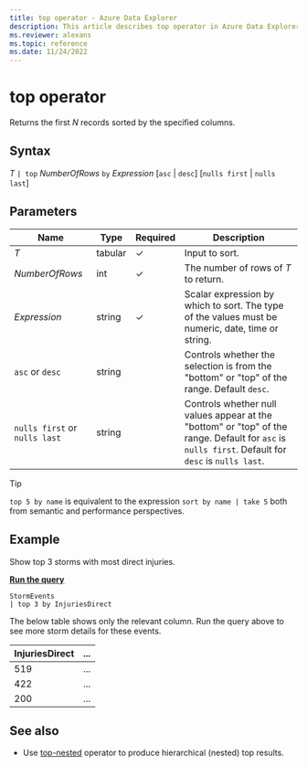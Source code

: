 ```yaml
---
title: top operator - Azure Data Explorer
description: This article describes top operator in Azure Data Explorer.
ms.reviewer: alexans
ms.topic: reference
ms.date: 11/24/2022
---
```

# top operator

Returns the first *N* records sorted by the specified columns.

## Syntax

*T* `| top` *NumberOfRows* `by` *Expression* [`asc` | `desc`] [`nulls first` | `nulls last`]

## Parameters

|Name|Type|Required|Description|
|--|--|--|--|
| *T* | tabular | &check; | Input to sort. |
| *NumberOfRows* | int | &check; | The number of rows of *T* to return.|
| *Expression* | string | &check; | Scalar expression by which to sort. The type of the values must be numeric, date, time or string.
| `asc` or `desc` | string | | Controls whether the selection is from the "bottom" or "top" of the range. Default `desc`.
| `nulls first` or `nulls last`  | string | | Controls whether null values appear at the "bottom" or "top" of the range. Default for `asc` is `nulls first`. Default for `desc` is `nulls last`.|

> [!TIP]
> `top 5 by name` is equivalent to the expression `sort by name | take 5` both from semantic and performance perspectives.

## Example

Show top 3 storms with most direct injuries.

[**Run the query**](https://dataexplorer.azure.com/clusters/help/databases/Samples?query=H4sIAAAAAAAAAwsuyS/KdS1LzSsp5uWqUSjJL1AwVkiqVPDMyyotykwtdsksSk0uAQCehD//JgAAAA==)

```kusto
StormEvents
| top 3 by InjuriesDirect
```

The below table shows only the relevant column. Run the query above to see more storm details for these events.

|InjuriesDirect|...|
|--|--|
|519|...|
|422|...|
|200|...|

## See also

* Use [top-nested](topnestedoperator.md) operator to produce hierarchical (nested) top results.
